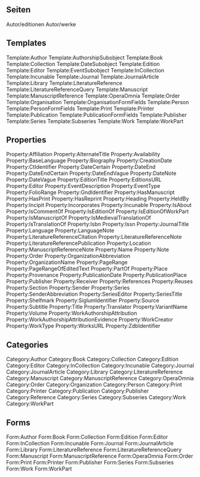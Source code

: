 ## Seiten
Autor/editionen
Autor/werke

## Templates
Template:Author
Template:AuthorshipSubobject
Template:Book
Template:Collection
Template:DateSubobject
Template:Edition
Template:Editor
Template:EventSubobject
Template:InCollection
Template:Incunable
Template:Journal
Template:JournalArticle
Template:Library
Template:LiteratureReference
Template:LiteratureReferenceQuery
Template:Manuscript
Template:ManuscriptReference
Template:OperaOmnia
Template:Order
Template:Organisation
Template:OrganisationFormFields
Template:Person
Template:PersonFormFields
Template:Print
Template:Printer
Template:Publication
Template:PublicationFormFields
Template:Publisher
Template:Series
Template:Subseries
Template:Work
Template:WorkPart
                                                  
## Properties
Property:Affiliation
Property:AlternateTitle
Property:Availability
Property:BaseLanguage
Property:Biography
Property:CreationDate
Property:CtIdentifier
Property:DateCertain
Property:DateEnd
Property:DateEndCertain
Property:DateEndVague
Property:DateNote
Property:DateVague
Property:EditionTitle
Property:EditionsURL
Property:Editor
Property:EventDescription
Property:EventType
Property:FolioRange
Property:GndIdentifier
Property:HasManuscript
Property:HasPrint
Property:HasReprint
Property:Heading
Property:HeldBy
Property:Incipit
Property:Incorporates
Property:Incunable
Property:IsAbout
Property:IsCommentOf
Property:IsEditionOf
Property:IsEditionOfWorkPart
Property:IsManuscriptOf
Property:IsMedievalTranslationOf
Property:IsTranslationOf
Property:Isbn
Property:Issn
Property:JournalTitle
Property:Language
Property:LanguageNote
Property:LiteratureReferenceCitation
Property:LiteratureReferenceNote
Property:LiteratureReferencePublication
Property:Location
Property:ManuscriptReferenceNote
Property:Name
Property:Note
Property:Order
Property:OrganizationAbbreviation
Property:OrganizationName
Property:PageRange
Property:PageRangeOfEditedText
Property:PartOf
Property:Place
Property:Provenance
Property:PublicationDate
Property:PublicationPlace
Property:Publisher
Property:Receiver
Property:References
Property:Reuses
Property:Section
Property:Sender
Property:Series
Property:SenderAbbreviation
Property:SeriesEditor
Property:SeriesTitle
Property:Shelfmark
Property:SiglumIdentifier
Property:Source
Property:Subtitle
Property:Title
Property:Translator
Property:VariantName
Property:Volume
Property:WorkAuthorshipAttribution
Property:WorkAuthorshipAttributionEvidence
Property:WorkCreator
Property:WorkType
Property:WorksURL
Property:ZdbIdentifier

## Categories
Category:Author
Category:Book
Category:Collection
Category:Edition
Category:Editor
Category:InCollection
Category:Incunable
Category:Journal
Category:JournalArticle
Category:Library
Category:LiteratureReference
Category:Manuscript
Category:ManuscriptReference
Category:OperaOmnia
Category:Order
Category:Organization
Category:Person
Category:Print
Category:Printer
Category:Publication
Category:Publisher
Category:Reference
Category:Series
Category:Subseries
Category:Work
Category:WorkPart

## Forms
Form:Author
Form:Book
Form:Collection
Form:Edition
Form:Editor
Form:InCollection
Form:Incunable
Form:Journal
Form:JournalArticle
Form:Library
Form:LiteratureReference
Form:LiteratureReferenceQuery
Form:Manuscript
Form:ManuscriptReference
Form:OperaOmnia
Form:Order
Form:Print
Form:Printer
Form:Publisher
Form:Series
Form:Subseries
Form:Work
Form:WorkPart
